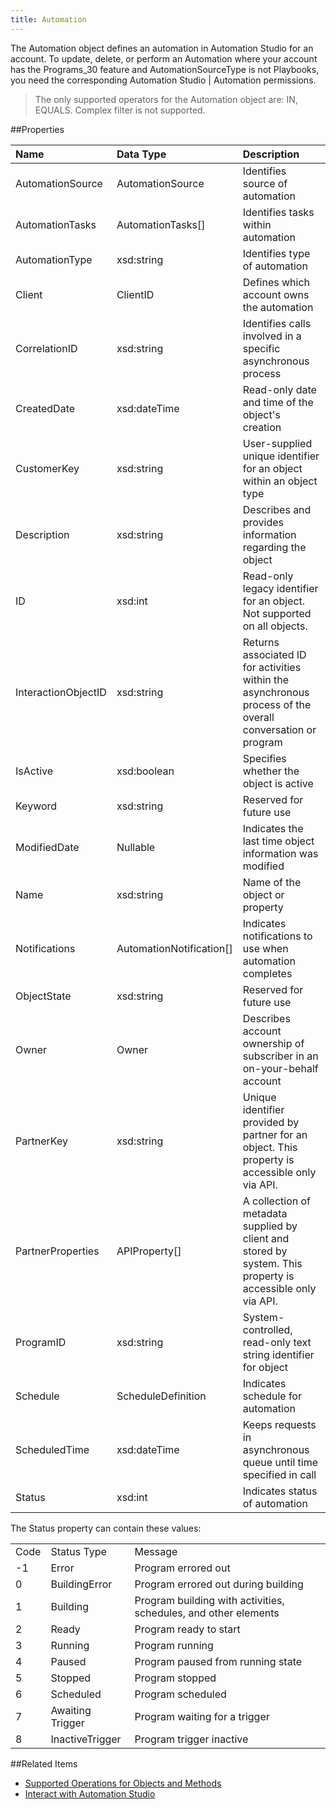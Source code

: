 ```yaml
---
title: Automation
---
```

The Automation object defines an automation in Automation Studio for an account. To update, delete, or perform an Automation where your account has the Programs_30 feature and AutomationSourceType is not Playbooks, you need the corresponding Automation Studio | Automation permissions.

>The only supported operators for the Automation object are: IN, EQUALS. Complex filter is not supported.

##Properties
<table class="table table-hover">
<thead align="left">
<tr><th>Name</th><th>Data Type</th><th>Description</th></tr>
</thead>
<tbody>
<tr>
<td>AutomationSource</td>
<td>AutomationSource</td>
<td>Identifies source of automation</td>
</tr>
<tr>
<td>AutomationTasks</td>
<td>AutomationTasks[]</td>
<td>Identifies tasks within automation</td>
</tr>
<tr>
<td>AutomationType</td>
<td>xsd:string</td>
<td>Identifies type of automation</td>
</tr>
<tr>
<td>Client</td>
<td>ClientID</td>
<td>Defines which account owns the automation</td>
</tr>
<tr>
<td>CorrelationID</td>
<td>xsd:string</td>
<td>Identifies calls involved in a specific asynchronous process</td>
</tr>
<tr>
<td>CreatedDate</td>
<td>xsd:dateTime</td>
<td>Read-only date and time of the object's creation</td>
</tr>
<tr>
<td>CustomerKey</td>
<td>xsd:string</td>
<td>User-supplied unique identifier for an object within an object type</td>
</tr>
<tr>
<td>Description</td>
<td>xsd:string</td>
<td>Describes and provides information regarding the object</td>
</tr>
<tr>
<td>ID</td>
<td>xsd:int</td>
<td>Read-only legacy identifier for an object. Not supported on all objects.</td>
</tr>
<tr>
<td>InteractionObjectID</td>
<td>xsd:string</td>
<td>Returns associated ID for activities within the asynchronous process of the overall conversation or program</td>
</tr>
<tr>
<td>IsActive</td>
<td>xsd:boolean</td>
<td>Specifies whether the object is active</td>
</tr>
<tr>
<td>Keyword</td>
<td>xsd:string</td>
<td>Reserved for future use</td>
</tr>
<tr>
<td>ModifiedDate</td>
<td>Nullable</td>
<td>Indicates the last time object information was modified</td>
</tr>
<tr>
<td>Name</td>
<td>xsd:string</td>
<td>Name of the object or property</td>
</tr>
<tr>
<td>Notifications</td>
<td>AutomationNotification[]</td>
<td>Indicates notifications to use when automation completes</td>
</tr>
<tr>
<td>ObjectState</td>
<td>xsd:string</td>
<td>Reserved for future use</td>
</tr>
<tr>
<td>Owner</td>
<td>Owner</td>
<td>Describes account ownership of subscriber in an on-your-behalf account</td>
</tr>
<tr>
<td>PartnerKey</td>
<td>xsd:string</td>
<td>Unique identifier provided by partner for an object. This property is accessible only via API.</td>
</tr>
<tr>
<td>PartnerProperties</td>
<td>APIProperty[]</td>
<td>A collection of metadata supplied by client and stored by system. This property is accessible only via API.</td>
</tr>
<tr>
<td>ProgramID</td>
<td>xsd:string</td>
<td>System-controlled, read-only text string identifier for object</td>
</tr>
<tr>
<td>Schedule</td>
<td>ScheduleDefinition</td>
<td>Indicates schedule for automation</td>
</tr>
<tr>
<td>ScheduledTime</td>
<td>xsd:dateTime</td>
<td>Keeps requests in asynchronous queue until time specified in call</td>
</tr>
<tr>
<td>Status</td>
<td>xsd:int</td>
<td>Indicates status of automation</td>
</tr>
</tbody>
</table>

The Status property can contain these values:
<table class="table table-hover">
<tbody>
<tr>
<td>Code</td>
<td>Status Type</td>
<td>Message</td>
</tr>
<tr>
<td>-1</td>
<td>Error</td>
<td>Program errored out</td>
</tr>
<tr>
<td>0</td>
<td>BuildingError</td>
<td>Program errored out during building</td>
</tr>
<tr>
<td>1</td>
<td>Building</td>
<td>Program building with activities, schedules, and other elements</td>
</tr>
<tr>
<td>2</td>
<td>Ready</td>
<td>Program ready to start</td>
</tr>
<tr>
<td>3</td>
<td>Running</td>
<td>Program running</td>
</tr>
<tr>
<td>4</td>
<td>Paused</td>
<td>Program paused from running state</td>
</tr>
<tr>
<td>5</td>
<td>Stopped</td>
<td>Program stopped</td>
</tr>
<tr>
<td>6</td>
<td>Scheduled</td>
<td>Program scheduled</td>
</tr>
<tr>
<td>7</td>
<td>Awaiting Trigger</td>
<td>Program waiting for a trigger</td>
</tr>
<tr>
<td>8</td>
<td>InactiveTrigger</td>
<td>Program trigger inactive</td>
</tr>
</tbody>
</table>

##Related Items
* [Supported Operations for Objects and Methods](https://developer.salesforce.com/docs/atlas.en-us.mc-apis.meta/mc-apis/supported_operations_for_objects_and_methods.htm)
* [Interact with Automation Studio](interacting_with_automation_studio_via_the_web_service_soap_api.htm)
